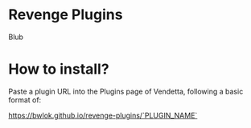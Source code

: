 # Revenge Plugins

Blub

# How to install?
Paste a plugin URL into the Plugins page of Vendetta, following a basic format of:

https://bwlok.github.io/revenge-plugins/`PLUGIN_NAME`
